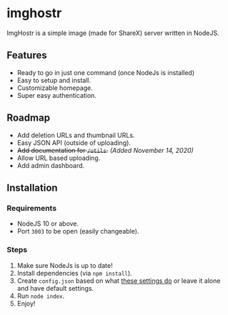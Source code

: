 # imghostr
ImgHostr is a simple image (made for ShareX) server written in NodeJS.

## Features
- Ready to go in just one command (once NodeJs is installed)
- Easy to setup and install.
- Customizable homepage.
- Super easy authentication.

## Roadmap
- Add deletion URLs and thumbnail URLs.
- Easy JSON API (outside of uploading).
- ~~Add documentation for ``/utils``.~~ *(Added November 14, 2020)*
- Allow URL based uploading.
- Add admin dashboard.

## Installation

### Requirements
- NodeJS 10 or above.
- Port ``3003`` to be open (easily changeable).

### Steps

1. Make sure NodeJs is up to date!
2. Install dependencies (via ``npm install``).
3. Create ``config.json`` based on what [these settings do](/docs/config/README.md) or leave it alone and have default settings.
4. Run ``node index``. 
5. Enjoy!